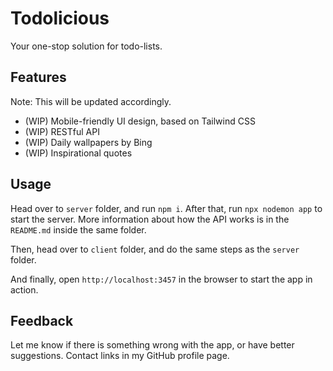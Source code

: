 # Todolicious

Your one-stop solution for todo-lists.

## Features

Note: This will be updated accordingly.

* (WIP) Mobile-friendly UI design, based on Tailwind CSS
* (WIP) RESTful API
* (WIP) Daily wallpapers by Bing
* (WIP) Inspirational quotes

## Usage

Head over to `server` folder, and run `npm i`. After that, run `npx nodemon app` to start the server. More information about how the API works is in the `README.md` inside the same folder.

Then, head over to `client` folder, and do the same steps as the `server` folder.

And finally, open `http://localhost:3457` in the browser to start the app in action.

## Feedback

Let me know if there is something wrong with the app, or have better suggestions. Contact links in my GitHub profile page.
